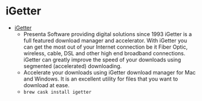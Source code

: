 # iGetter
- [iGetter](https://www.igetter.net/index.html)
  -  Presenta Software providing digital solutions since 1993 iGetter is a full featured download manager and accelerator. With iGetter you can get the most out of your Internet connection be it Fiber Optic, wireless, cable, DSL and other high end broadband connections. iGetter can greatly improve the speed of your downloads using segmented (accelerated) downloading.
  - Accelerate your downloads using iGetter download manager for Mac and Windows. It is an excellent utility for files that you want to download at ease.
  - `brew cask install igetter`

